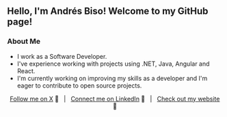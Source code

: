 ## Hello, I'm Andrés Biso! Welcome to my GitHub page!

### About Me
- I work as a Software Developer.
- I've experience working with projects using .NET, Java, Angular and React.
- I'm currently working on improving my skills as a developer and I'm eager to contribute to open source projects.

<div align="middle">
 
[Follow me on X][X] :speech_balloon:&nbsp;&nbsp;&nbsp;|&nbsp;&nbsp;&nbsp;[Connect me on LinkedIn][LinkedIn] :necktie:&nbsp;&nbsp;&nbsp;|&nbsp;&nbsp;&nbsp;[Check out my website][Website] :link:  

</div>

<!--
Quick Link 
-->

[X]:https://twitter.com/andres_biso
[LinkedIn]:https://www.linkedin.com/in/andresbiso/
[GitHub]:https://github.com/andresbiso
[Website]:https://andresbiso.netlify.app/
